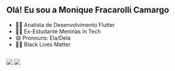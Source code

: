 ## Olá! Eu sou a Monique Fracarolli Camargo

- 👩‍💻 Analista de Desenvolvimento Flutter
- 👩‍🎓 Ex-Estudante Meninas In Tech
- 😄 Pronouns: Ela/Dela
- ✊🏿 Black Lives Matter

##

<div> 
  <a href = "mailto:contatomoniquecaamargoo@gmail.com"><img src="https://img.shields.io/badge/-Gmail-%23333?style=for-the-badge&logo=gmail&logoColor=white" target="_blank"></a>
  <a href="https://www.linkedin.com/in/monique-roberta-fracarolli-de-camargo-0" target="_blank"><img src="https://img.shields.io/badge/-LinkedIn-%230077B5?style=for-the-badge&logo=linkedin&logoColor=white" target="_blank"></a> 
</div>

